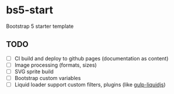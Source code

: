 # bs5-start

Bootstrap 5 starter template

## TODO

- [ ] CI build and deploy to github pages (documentation as content)
- [ ] Image processing (formats, sizes)
- [ ] SVG sprite build
- [ ] Bootstrap custom variables
- [ ] Liquid loader support custom filters, plugins (like [gulp-liquidjs](https://github.com/tuanpham-dev/gulp-liquidjs/blob/master/index.js))
